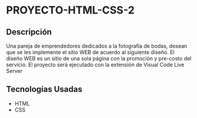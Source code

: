 # PROYECTO-HTML-CSS-2
## Descripción
Una pareja de emprendedores dedicados a la fotografía de bodas, desean que se les implemente el sitio
WEB de acuerdo al siguiente diseño. El diseño WEB es un sitio de una sola página con la promoción y pre-costo del servicio.
El proyecto será ejecutado con la extensión de Visual Code Live Server

## Tecnologías Usadas
- HTML
- CSS
